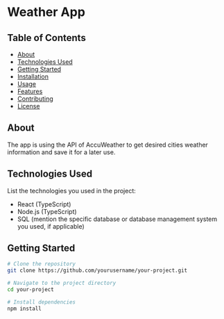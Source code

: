 # Weather App

## Table of Contents
- [About](#about)
- [Technologies Used](#technologies-used)
- [Getting Started](#getting-started)
- [Installation](#installation)
- [Usage](#usage)
- [Features](#features)
- [Contributing](#contributing)
- [License](#license)

## About
The app is using the API of AccuWeather to get desired cities weather information and save it for a later use.

## Technologies Used
List the technologies you used in the project:

- React (TypeScript)
- Node.js (TypeScript)
- SQL (mention the specific database or database management system you used, if applicable)

## Getting Started
```bash
# Clone the repository
git clone https://github.com/yourusername/your-project.git

# Navigate to the project directory
cd your-project

# Install dependencies
npm install
